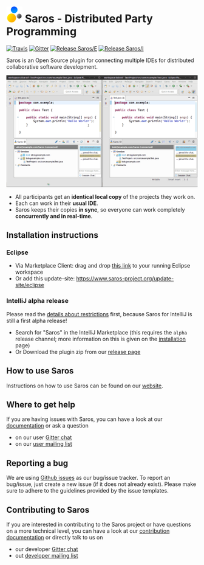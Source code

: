 # <img src="docs/assets/images/logo/saros-logo-100x100.png" alt="drawing" height="42pt"/> Saros - Distributed Party Programming
[![Travis](https://travis-ci.com/saros-project/saros.svg?branch=master)](https://travis-ci.com/saros-project/saros/branches)
[![Gitter](https://badges.gitter.im/saros-project/saros.svg)](https://gitter.im/saros-project/saros)
[![Release Saros/E](https://img.shields.io/badge/Saros%2FE-15.0.0-blue?logo=eclipse)](https://github.com/saros-project/saros/releases/tag/saros-eclipse-15.0.0)
[![Release Saros/I](https://img.shields.io/badge/Saros%2FI-0.2.1-blue?logo=intellij-idea)](https://github.com/saros-project/saros/releases/tag/saros-intellij-0.2.1)

Saros is an Open Source plugin for connecting multiple IDEs for distributed collaborative software development.

![saros animation](docs/assets/images/animation/this_is_saros.gif)

* All participants get an **identical local copy** of the projects they work on.
* Each can work in their **usual IDE**.
* Saros keeps their copies **in sync**, so everyone can work completely **concurrently and in real-time**.

## Installation instructions
### Eclipse
- Via Marketplace Client: drag and drop [this link](http://marketplace.eclipse.org/marketplace-client-intro?mpc_install=856887 "Drag to your running Eclipse* workspace. *Requires Eclipse Marketplace Client") to your running Eclipse workspace
- Or add this update-site: https://www.saros-project.org/update-site/eclipse

### IntelliJ alpha release
Please read the [details about restrictions](https://www.saros-project.org/documentation/getting-started.html?tab=intellij#restrictions) first, because Saros for IntelliJ is still a first alpha release!

- Search for "Saros" in the IntelliJ Marketplace (this requires the `alpha` release channel; more information on this is given on the [installation](https://www.saros-project.org/documentation/installation.html?tab=intellij) page)
- Or Download the plugin zip from our [release page](https://github.com/saros-project/saros/releases)

## How to use Saros

Instructions on how to use Saros can be found on our [website](https://www.saros-project.org/documentation/getting-started.html?tab=eclipse).

## Where to get help

If you are having issues with Saros, you can have a look at our [documentation](https://www.saros-project.org/documentation) or ask a question
- on our user [Gitter chat](https://gitter.im/saros-project/saros/user)
- on our [user mailing list](https://groups.google.com/group/saros-user)

## Reporting a bug

We are using [Github issues](https://github.com/saros-project/saros/issues) as our bug/issue tracker.
To report an bug/issue, just create a new issue (if it does not already exist).
Please make sure to adhere to the guidelines provided by the issue templates.

## Contributing to Saros

If you are interested in contributing to the Saros project or have questions on a more technical level, you can have a look at our [contribution documentation](https://www.saros-project.org/contribute) or directly talk to us on
- our developer [Gitter chat](https://gitter.im/saros-project/saros)
- out [developer mailing list](https://groups.google.com/group/saros-devel)
